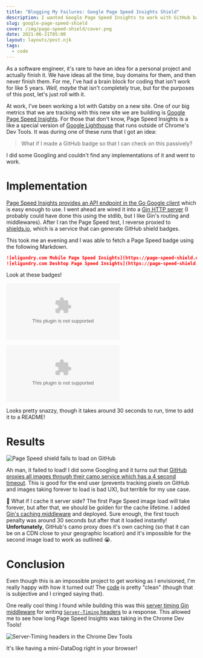 ```yaml
---
title: "Blogging My Failures: Google Page Speed Insights Shield"
description: I wanted Google Page Speed Insights to work with GitHub badges, but latency stays undefeated.
slug: google-page-speed-shield
cover: /img/page-speed-shield/cover.png
date: 2021-06-21T05:00
layout: layouts/post.njk
tags:
  - code
---
```


As a software engineer, it's rare to have an idea for a personal project and actually finish it. We have ideas all the
time, buy domains for them, and then never finish them. For me, I've had a brain block for coding that isn't work for
like 5 years. *Well, maybe* that isn't completely true, but for the purposes of this post, let's just roll with it.

At work, I've been working a lot with Gatsby on a new site. One of our big metrics that we are tracking with this new
site we are building is [Google Page Speed Insights](https://developers.google.com/speed/pagespeed/insights/). For those that don't know, Page Speed
Insights is a like a special version of [Google Lighthouse](https://developers.google.com/web/tools/lighthouse) that runs outside of Chrome's Dev Tools. It was
during one of these runs that I got an idea:

> What if I made a GitHub badge so that I can check on this passively?

I did some Googling and couldn't find any implementations of it and went to work.

<!-- excerpt -->

# Implementation

[Page Speed Insights provides an API endpoint in the Go Google client][pagespeedonline] which is easy enough to use.
I went ahead are wired it into a [Gin HTTP server][gin] (I probably could have done this using the stdlib, but I like
Gin's routing and middlewares). After I ran the Page Speed test, I reverse proxied to [shields.io][shields.io], which is
a service that can generate GitHub shield badges.

This took me an evening and I was able to fetch a Page Speed badge using the following Markdown.

```markdown
![eligundry.com Mobile Page Speed Insights](https://page-speed-shield.eligundry.com/mobile/https://eligundry.com)
![eligundry.com Desktop Page Speed Insights](https://page-speed-shield.eligundry.com/desktop/https://eligundry.com)
```

Look at these badges!

![eligundry.com Mobile Page Speed Insights](https://page-speed-shield.eligundry.com/mobile/https://eligundry.com)

![eligundry.com Desktop Page Speed Insights](https://page-speed-shield.eligundry.com/desktop/https://eligundry.com)

Looks pretty snazzy, though it takes around 30 seconds to run, time to add it to a README!

# Results

![Page Speed shield fails to load on GitHub](/img/page-speed-shield/failure.png)

Ah man, it failed to load! I did some Googling and it turns out that [GitHub proxies all images through their camo
service which has a 4 second timeout][camo-timeout]. This is good for the end user (prevents tracking pixels on GitHub
and images taking forever to load is bad UX), but terrible for my use case.

🤔 What if I cache it server side? The first Page Speed image load will take forever, but after that, we should be golden for
the cache lifetime. I added [Gin's caching middleware][gin-cache] and deployed. Sure enough, the first touch penalty was
around 30 seconds but after that it loaded instantly! **Unfortunately**, GitHub's camo proxy does it's own caching (so
that it can be on a CDN close to your geographic location) and it's impossible for the second image load to work as
outlined 😭.

# Conclusion

Even though this is an impossible project to get working as I envisioned, I'm really happy with how it turned out! The
[code][repo] is pretty "clean" (though that is subjective and I cringed saying that).

<GitHubFile fileURL="https://github.com/eligundry/page-speed-shield/blob/main/api/main.go" />

One really cool thing I found while building this was this [server timing Gin middleware][gin-server-timing] for writing
[`Server-Timing` headers][server-timing] to a response. This allowed me to see how long Page Speed Insights was taking
in the Chrome Dev Tools!

![Server-Timing headers in the Chrome Dev Tools](/img/page-speed-shield/server-timing.png)

It's like having a mini-DataDog right in your browser!

[page-speed-insights]: https://developers.google.com/speed/pagespeed/insights/
[lighthouse]: https://developers.google.com/web/tools/lighthouse
[pagespeedonline]: https://pkg.go.dev/google.golang.org/api/pagespeedonline/v5
[gin]: https://github.com/gin-gonic/gin
[shields.io]: https://shields.io/
[camo-timeout]: https://github.com/badges/shields/issues/1568
[gin-cache]: https://github.com/gin-contrib/cache
[gin-server-timing]: https://github.com/p768lwy3/gin-server-timing
[server-timing]: https://developer.mozilla.org/en-US/docs/Web/HTTP/Headers/Server-Timing
[repo]: https://github.com/eligundry/page-speed-shield/

